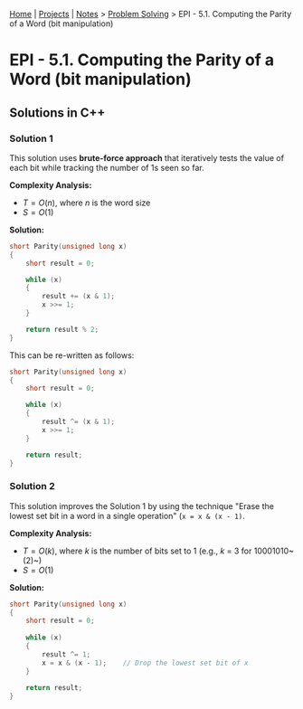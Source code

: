 [Home](../../) | [Projects](../../projects) | [Notes](../) > <a href="./">Problem Solving</a> > EPI - 5.1. Computing the Parity of a Word (bit manipulation)

# EPI - 5.1. Computing the Parity of a Word (bit manipulation)



## Solutions in C++

### Solution 1

This solution uses **brute-force approach** that iteratively tests the value of each bit while tracking the number of 1s seen so far.

**Complexity Analysis:**

* $T = O(n)$, where $n$ is the word size
* $S = O(1)$

**Solution:**

```cpp
short Parity(unsigned long x)
{
    short result = 0;

    while (x)
    {
        result += (x & 1);
        x >>= 1;
    }

    return result % 2;                                                        
}
```

This can be re-written as follows:

```cpp
short Parity(unsigned long x)
{
    short result = 0;

    while (x)
    {
        result ^= (x & 1);
        x >>= 1;
    }

    return result;
}
```

### Solution 2

This solution improves the Solution 1 by using the technique "Erase the lowest set bit in a word in a single operation" (`x = x & (x - 1)`.

**Complexity Analysis:**

* $T = O(k)$, where $k$ is the number of bits set to 1 (e.g., $k$ = 3 for 10001010~(2)~)
* $S = O(1)$

**Solution:**

```cpp
short Parity(unsigned long x)
{
    short result = 0;
    
    while (x)
    {
        result ^= 1;
        x = x & (x - 1);	// Drop the lowest set bit of x
    }
    
    return result;
}
```

